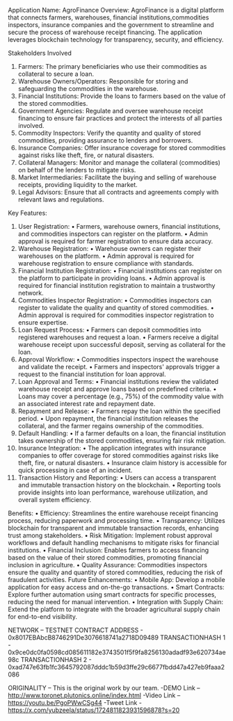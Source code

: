 Application Name: AgroFinance
Overview: AgroFinance is a digital platform that connects farmers, warehouses, financial institutions,commodities inspectors, insurance companies and the government to streamline and secure the process of warehouse receipt financing. The application leverages blockchain technology for transparency, security, and efficiency.

Stakeholders Involved
1.	Farmers: The primary beneficiaries who use their commodities as collateral to secure a loan.
2.	Warehouse Owners/Operators: Responsible for storing and safeguarding the commodities in the warehouse.
3.	Financial Institutions: Provide the loans to farmers based on the value of the stored commodities.
4.	Government Agencies: Regulate and oversee warehouse receipt financing to ensure fair practices and protect the interests of all parties involved.
5.	Commodity Inspectors: Verify the quantity and quality of stored commodities, providing assurance to lenders and borrowers.
6.	Insurance Companies: Offer insurance coverage for stored commodities against risks like theft, fire, or natural disasters.
7.	Collateral Managers: Monitor and manage the collateral (commodities) on behalf of the lenders to mitigate risks.
8.	Market Intermediaries: Facilitate the buying and selling of warehouse receipts, providing liquidity to the market.
9.	Legal Advisors: Ensure that all contracts and agreements comply with relevant laws and regulations.


Key Features:
1.	User Registration:
•	Farmers, warehouse owners, financial institutions, and commodities inspectors can register on the platform.
•	Admin approval is required for farmer registration to ensure data accuracy.
2.	Warehouse Registration:
•	Warehouse owners can register their warehouses on the platform.
•	Admin approval is required for warehouse registration to ensure compliance with standards.
3.	Financial Institution Registration:
•	Financial institutions can register on the platform to participate in providing loans.
•	Admin approval is required for financial institution registration to maintain a trustworthy network.
4.	Commodities Inspector Registration:
•	Commodities inspectors can register to validate the quality and quantity of stored commodities.
•	Admin approval is required for commodities inspector registration to ensure expertise.
5.	Loan Request Process:
•	Farmers can deposit commodities into registered warehouses and request a loan.
•	Farmers receive a digital warehouse receipt upon successful deposit, serving as collateral for the loan.
6.	Approval Workflow:
•	Commodities inspectors inspect the warehouse and validate the receipt.
•	Farmers and inspectors' approvals trigger a request to the financial institution for loan approval.
7.	Loan Approval and Terms:
•	Financial institutions review the validated warehouse receipt and approve loans based on predefined criteria.
•	Loans may cover a percentage (e.g., 75%) of the commodity value with an associated interest rate and repayment date.
8.	Repayment and Release:
•	Farmers repay the loan within the specified period.
•	Upon repayment, the financial institution releases the collateral, and the farmer regains ownership of the commodities.
9.	Default Handling:
•	If a farmer defaults on a loan, the financial institution takes ownership of the stored commodities, ensuring fair risk mitigation.
10.	Insurance Integration:
•	The application integrates with insurance companies to offer coverage for stored commodities against risks like theft, fire, or natural disasters.
•	Insurance claim history is accessible for quick processing in case of an incident.
11.	Transaction History and Reporting:
•	Users can access a transparent and immutable transaction history on the blockchain.
•	Reporting tools provide insights into loan performance, warehouse utilization, and overall system efficiency.


Benefits:
•	Efficiency: Streamlines the entire warehouse receipt financing process, reducing paperwork and processing time.
•	Transparency: Utilizes blockchain for transparent and immutable transaction records, enhancing trust among stakeholders.
•	Risk Mitigation: Implement robust approval workflows and default handling mechanisms to mitigate risks for financial institutions.
•	Financial Inclusion: Enables farmers to access financing based on the value of their stored commodities, promoting financial inclusion in agriculture.
•	Quality Assurance: Commodities inspectors ensure the quality and quantity of stored commodities, reducing the risk of fraudulent activities.
Future Enhancements:
•	Mobile App: Develop a mobile application for easy access and on-the-go transactions.
•	Smart Contracts: Explore further automation using smart contracts for specific processes, reducing the need for manual intervention.
•	Integration with Supply Chain: Extend the platform to integrate with the broader agricultural supply chain for end-to-end visibility.






NETWORK – TESTNET
CONTRACT ADDRESS - 0x8017EBAbcB8746291De3076618741a2718D09489
TRANSACTIONHASH 1 - 0x9ce0dc0fa0598cd085611182e3743501f5f9fa8256130adadf93e620734ae98c
TRANSACTIONHASH 2 - 0xad747e63fb1fc3645792087dddc1b59d3ffe29c6677fbdd47a427eb9faaa2086

ORIGINALITY – This is the original work by our team.
-DEMO Link –  http://www.toronet.plutonics.online/index.html
-Video Link –  https://youtu.be/PgoPWwCSg44
-Tweet Link -  https://x.com/yubzeela/status/1724811823931596878?s=20
